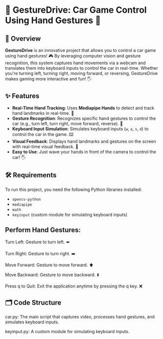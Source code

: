 # 🚗 GestureDrive: Car Game Control Using Hand Gestures 👋

## 📖 Overview
**GestureDrive** is an innovative project that allows you to control a car game using hand gestures! 🎮 By leveraging computer vision and gesture recognition, this system captures hand movements via a webcam and translates them into keyboard inputs to control the car in real-time. Whether you're turning left, turning right, moving forward, or reversing, GestureDrive makes gaming more interactive and fun! 🖐️
## ✨ Features
- **Real-Time Hand Tracking**: Uses **Mediapipe Hands** to detect and track hand landmarks in real-time. 👋
- **Gesture Recognition**: Recognizes specific hand gestures to control the car (e.g., turn left, turn right, move forward, reverse). 🚦
- **Keyboard Input Simulation**: Simulates keyboard inputs (`w`, `a`, `s`, `d`) to control the car in the game. ⌨️
- **Visual Feedback**: Displays hand landmarks and gestures on the screen with real-time visual feedback. 🎥
- **Easy to Use**: Just wave your hands in front of the camera to control the car! 🖐️


## 🛠️ Requirements
To run this project, you need the following Python libraries installed:

- `opencv-python`
- `mediapipe`
- `math`
- `keyinput` (custom module for simulating keyboard inputs)

## Perform Hand Gestures:

Turn Left: Gesture to turn left. ⬅️

Turn Right: Gesture to turn right. ➡️

Move Forward: Gesture to move forward. ⬆️

Move Backward: Gesture to move backward. ⬇️

Press q to Quit: Exit the application anytime by pressing the q key. ❌

## 🗂️ Code Structure
car.py: The main script that captures video, processes hand gestures, and simulates keyboard inputs.

keyinput.py: A custom module for simulating keyboard inputs.

